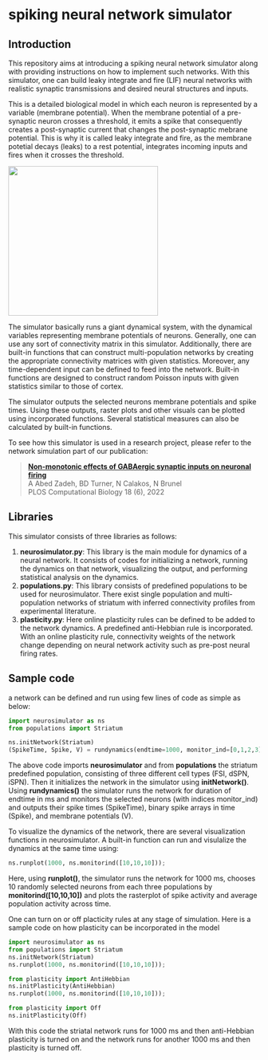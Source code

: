 # spiking neural network simulator

## Introduction

This repository aims at introducing a spiking neural network simulator along with providing instructions on how to implement such networks.  With this simulator, one can build leaky integrate and fire (LIF) neural networks with realistic synaptic transmissions and desired neural structures and inputs. 

This is a detailed biological model in which each neuron is represented by a variable (membrane potential). When the membrane potential of a pre-synaptic neuron crosses a threshold, it emits a spike that consequently creates a post-synaptic current that changes the post-synaptic mebrane potential. This is why it is called leaky integrate and fire, as the membrane potetial decays (leaks) to a rest potential, integrates incoming inputs and fires when it crosses the threshold.  

<img src="https://user-images.githubusercontent.com/35585082/210263672-897a04e6-4f85-4b5b-a896-5b89c0b0942e.png" width="300" class="center">

The simulator basically runs a giant dynamical system, with the dynamical variables representing membrane potentials of neurons. 
Generally, one can use any sort of connectivity matrix in this simulator. Additionally, there are built-in functions that can construct multi-population networks by creating the appropriate connectivity matrices with given statistics. Moreover, any time-dependent input can be defined to feed into the network. Built-in functions are designed to construct random Poisson inputs with given statistics similar to those of cortex.

The simulator outputs the selected neurons membrane potentials and spike times. Using these outputs, raster plots and other visuals can be plotted using incorporated functions. Several statistical measures can also be calculated by built-in functions.

To see how this simulator is used in a research project, please refer to the network simulation part of our publication:

> [**Non-monotonic effects of GABAergic synaptic inputs on neuronal firing**](https://journals.plos.org/ploscompbiol/article?id=10.1371/journal.pcbi.1010226)  
A Abed Zadeh, BD Turner, N Calakos, N Brunel\
PLOS Computational Biology 18 (6), 2022

## Libraries

This simulator consists of three libraries as follows:

1. **neurosimulator.py**: This library is the main module for dynamics of a neural network. It consists of codes for initializing a network, running the dynamics on that network, visualizing the output, and performing statistical analysis on the dynamics.
2. **populations.py**: This library consists of predefined populations to be used for neurosimulator. There exist single population and multi-population networks of striatum with inferred connectivity profiles from experimental literature.
3. **plasticity.py**: Here online plasticity rules can be defined to be added to the network dynamics. A predefined anti-Hebbian rule is incorporated. With an online plasticity rule, connectivity weights of the network change depending on neural network activity such as pre-post neural firing rates.

## Sample code

a network can be defined and run using few lines of code as simple as below:
```python
import neurosimulator as ns
from populations import Striatum

ns.initNetwork(Striatum)
(SpikeTime, Spike, V) = rundynamics(endtime=1000, monitor_ind=[0,1,2,3])
```
The above code imports **neurosimulator** and from **populations** the striatum predefined population, consisting of three different cell types (FSI, dSPN, iSPN). Then it initializes the network in the simulator using **initNetwork()**. Using **rundynamics()** the simulator runs the network for duration of endtime in ms and monitors the selected neurons (with indices monitor_ind) and outputs their spike times (SpikeTime), binary spike arrays in time (Spike), and membrane potentials (V).

To visualize the dynamics of the network, there are several visualization functions in neurosimulator. A built-in function can run and visulalize the dynamics at the same time using:
```python
ns.runplot(1000, ns.monitorind([10,10,10]));
```
Here, using **runplot()**, the simulator runs the network for 1000 ms, chooses 10 randomly selected neurons from each three populations by **monitorind([10,10,10])** and plots the rasterplot of spike activity and average population activity across time. 

One can turn on or off placticity rules at any stage of simulation. Here is a sample code on how plasticity can be incorporated in the model
```python
import neurosimulator as ns
from populations import Striatum
ns.initNetwork(Striatum)
ns.runplot(1000, ns.monitorind([10,10,10]));

from plasticity import AntiHebbian
ns.initPlasticity(AntiHebbian)
ns.runplot(1000, ns.monitorind([10,10,10]));

from plasticity import Off
ns.initPlasticity(Off)
```
With this code the striatal network runs for 1000 ms and then anti-Hebbian plasticity is turned on and the network runs for another 1000 ms and then plasticity is turned off. 



